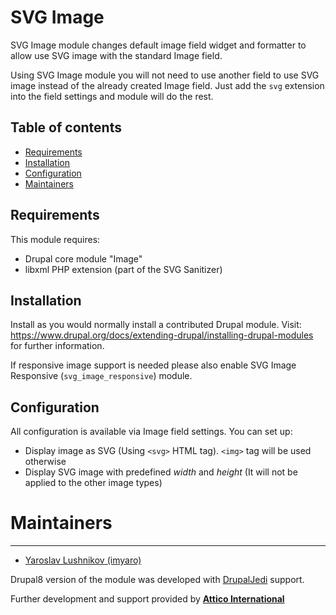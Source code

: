 # SVG Image


SVG Image module changes default image field widget and formatter to allow use SVG image with the standard Image field.

Using SVG Image module you will not need to use another field to use SVG image instead of the already created Image
field. Just add the `svg` extension into the field settings and module will do the rest.

## Table of contents

- [Requirements](#requirements)
- [Installation](#installation)
- [Configuration](#configuration)
- [Maintainers](#maintainers)

## Requirements

This module requires:
* Drupal core module "Image"
* libxml PHP extension (part of the SVG Sanitizer)

## Installation
Install as you would normally install a contributed Drupal module. Visit:
https://www.drupal.org/docs/extending-drupal/installing-drupal-modules for further information.

If responsive image support is needed please also enable SVG Image Responsive (`svg_image_responsive`)
module.

## Configuration
All configuration is available via Image field settings.
You can set up:
- Display image as SVG (Using `<svg>` HTML tag). `<img>` tag will be used otherwise
- Display SVG image with predefined *width* and *height* (It will not be applied to the other image types)


# Maintainers
-----------
* [Yaroslav Lushnikov (imyaro)](https://www.drupal.org/user/2870933)

Drupal8 version of the module was developed with [DrupalJedi](https://www.drupal.org/drupaljedi) support.

Further development and support provided by **[Attico International](https://www.drupal.org/node/3048850)**

